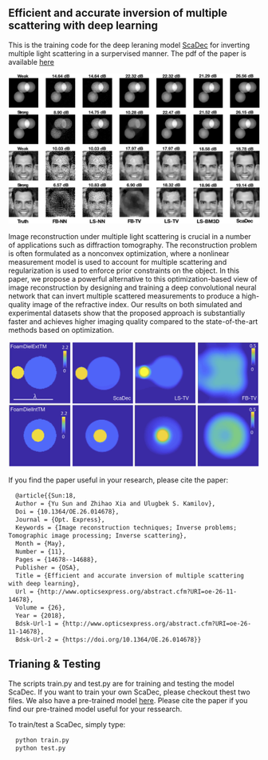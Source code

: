 ## Efficient and accurate inversion of multiple scattering with deep learning

This is the training code for the deep leraning model [ScaDec](https://www.osapublishing.org/oe/abstract.cfm?uri=oe-26-11-14678&origin=search) for inverting multiple light scattering in a surpervised manner.
The pdf of the paper is available [here](https://www.osapublishing.org/DirectPDFAccess/CB07CEC2-DDF5-14B4-7CC043CE75E1CD47_389936/oe-26-11-14678.pdf?da=1&id=389936&seq=0&mobile=no)

![visualExamples](images/visualExamples.jpg "Visual illustration of reconstructed images of ScaDec")

Image reconstruction under multiple light scattering is crucial in a number of applications such as diffraction tomography. The reconstruction problem is often formulated as a nonconvex optimization, where a nonlinear measurement model is used to account for multiple scattering and regularization is used to enforce prior constraints on the object. In this paper, we propose a powerful alternative to this optimization-based view of image reconstruction by designing and training a deep convolutional neural network that can invert multiple scattered measurements to produce a high-quality image of the refractive index. Our results on both simulated and experimental datasets show that the proposed approach is substantially faster and achieves higher imaging quality compared to the state-of-the-art methods based on optimization.

![expExamples](images/expExamples.jpg "Visual Example of Fresnel2D dataset")

If you find the paper useful in your research, please cite the paper:

      @article{{Sun:18,
      Author = {Yu Sun and Zhihao Xia and Ulugbek S. Kamilov},
      Doi = {10.1364/OE.26.014678},
      Journal = {Opt. Express},
      Keywords = {Image reconstruction techniques; Inverse problems; Tomographic image processing; Inverse scattering},
      Month = {May},
      Number = {11},
      Pages = {14678--14688},
      Publisher = {OSA},
      Title = {Efficient and accurate inversion of multiple scattering with deep learning},
      Url = {http://www.opticsexpress.org/abstract.cfm?URI=oe-26-11-14678},
      Volume = {26},
      Year = {2018},
      Bdsk-Url-1 = {http://www.opticsexpress.org/abstract.cfm?URI=oe-26-11-14678},
      Bdsk-Url-2 = {https://doi.org/10.1364/OE.26.014678}}

## Trianing & Testing
The scripts train.py and test.py are for training and testing the model ScaDec. If you want to train your own ScaDec, please checkout thest two files. We also have a pre-trained model [here](). Please cite the paper if you find our pre-trained model useful for your ressearch. 

To train/test a ScaDec, simply type:

      python train.py
      python test.py


      
      
      
       
